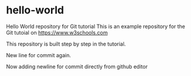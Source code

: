# hello-world
Hello World repository for Git tutorial
This is an example repository for the Git tutoial on https://www.w3schools.com

This repository is built step by step in the tutorial.

New line for commit again.

Now adding newline for commit directly from github editor
